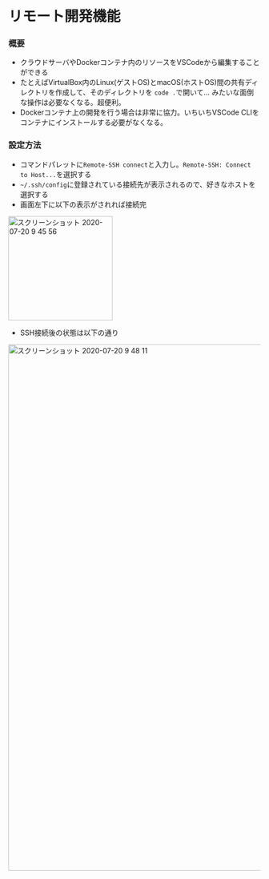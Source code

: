 # リモート開発機能
### 概要
- クラウドサーバやDockerコンテナ内のリソースをVSCodeから編集することができる
- たとえばVirtualBox内のLinux(ゲストOS)とmacOS(ホストOS)間の共有ディレクトリを作成して、そのディレクトリを `code .`で開いて... みたいな面倒な操作は必要なくなる。超便利。
- Dockerコンテナ上の開発を行う場合は非常に協力。いちいちVSCode CLIをコンテナにインストールする必要がなくなる。

### 設定方法
- コマンドパレットに`Remote-SSH connect`と入力し。`Remote-SSH: Connect to Host...`を選択する
- `~/.ssh/config`に登録されている接続先が表示されるので、好きなホストを選択する
- 画面左下に以下の表示がされれば接続完

<img width="208" alt="スクリーンショット 2020-07-20 9 45 56" src="https://user-images.githubusercontent.com/6561417/87889831-854f4700-ca6e-11ea-9f20-869a2ab74500.png">

- SSH接続後の状態は以下の通り

<img width="1051" alt="スクリーンショット 2020-07-20 9 48 11" src="https://user-images.githubusercontent.com/6561417/87889833-87190a80-ca6e-11ea-8fe5-bad34f77fdd6.png">

